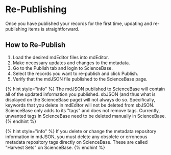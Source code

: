 # Re-Publishing

Once you have published your records for the first time, updating and re-publishing items is straightforward.

## How to Re-Publish

1. Load the desired mdEditor files into mdEditor.
2. Make necessary updates and changes to the metadata.
3. Go to the Publish tab and login to ScienceBase.
4. Select the records you want to re-publish and click Publish.
5. Verify that the mdJSON file published to the ScienceBase page.

{% hint style="info" %}
The mdJSON published to ScienceBase will contain all of the updated information you published. sbJSON \(and thus what is displayed on the ScienceBase page\) will not always do so. Specifically, keywords that you delete in mdEditor will not be deleted from sbJSON. ScienceBase only adds to its "tags" and does not remove tags.  Currently, unwanted tags in ScienceBase need to be deleted manually in ScienceBase.
{% endhint %}

{% hint style="info" %}
If you delete or change the metadata repository information in mdJSON, you must delete any obsolete or erroneous metadata repository tags directly on ScienceBase. These are called "Harvest Sets" on ScienceBase.
{% endhint %}


